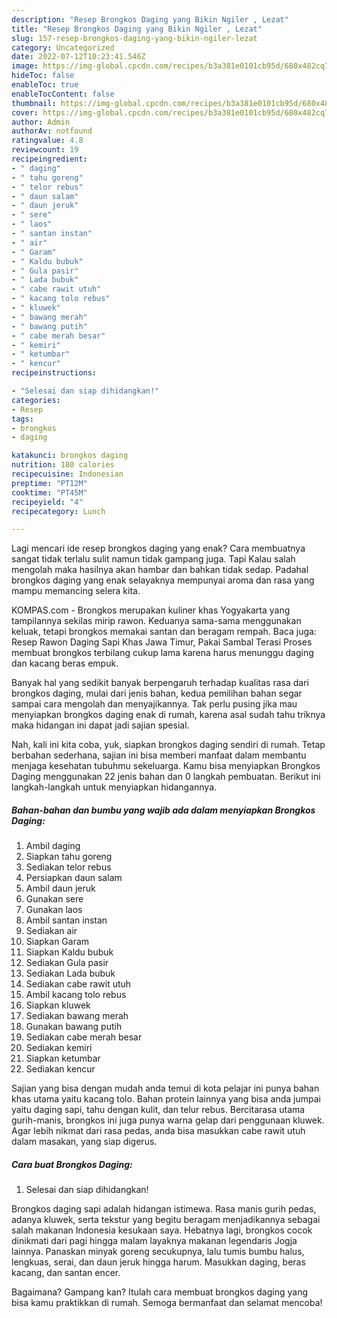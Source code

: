 ```yaml
---
description: "Resep Brongkos Daging yang Bikin Ngiler , Lezat"
title: "Resep Brongkos Daging yang Bikin Ngiler , Lezat"
slug: 157-resep-brongkos-daging-yang-bikin-ngiler-lezat
category: Uncategorized
date: 2022-07-12T10:23:41.546Z
image: https://img-global.cpcdn.com/recipes/b3a381e0101cb95d/680x482cq70/brongkos-daging-foto-resep-utama.jpg
hideToc: false
enableToc: true
enableTocContent: false
thumbnail: https://img-global.cpcdn.com/recipes/b3a381e0101cb95d/680x482cq70/brongkos-daging-foto-resep-utama.jpg
cover: https://img-global.cpcdn.com/recipes/b3a381e0101cb95d/680x482cq70/brongkos-daging-foto-resep-utama.jpg
author: Admin
authorAv: notfound
ratingvalue: 4.8
reviewcount: 19
recipeingredient:
- " daging"
- " tahu goreng"
- " telor rebus"
- " daun salam"
- " daun jeruk"
- " sere"
- " laos"
- " santan instan"
- " air"
- " Garam"
- " Kaldu bubuk"
- " Gula pasir"
- " Lada bubuk"
- " cabe rawit utuh"
- " kacang tolo rebus"
- " kluwek"
- " bawang merah"
- " bawang putih"
- " cabe merah besar"
- " kemiri"
- " ketumbar"
- " kencur"
recipeinstructions:

- "Selesai dan siap dihidangkan!"
categories:
- Resep
tags:
- brongkos
- daging

katakunci: brongkos daging 
nutrition: 180 calories
recipecuisine: Indonesian
preptime: "PT12M"
cooktime: "PT45M"
recipeyield: "4"
recipecategory: Lunch

---
```



Lagi mencari ide resep brongkos daging yang enak? Cara membuatnya sangat tidak terlalu sulit namun tidak gampang juga. Tapi Kalau salah mengolah maka hasilnya akan hambar dan bahkan tidak sedap. Padahal brongkos daging yang enak selayaknya mempunyai aroma dan rasa yang mampu memancing selera kita.


KOMPAS.com - Brongkos merupakan kuliner khas Yogyakarta yang tampilannya sekilas mirip rawon. Keduanya sama-sama menggunakan keluak, tetapi brongkos memakai santan dan beragam rempah. Baca juga: Resep Rawon Daging Sapi Khas Jawa Timur, Pakai Sambal Terasi Proses membuat brongkos terbilang cukup lama karena harus menunggu daging dan kacang beras empuk.

Banyak hal yang sedikit banyak berpengaruh terhadap kualitas rasa dari brongkos daging, mulai dari jenis bahan, kedua pemilihan bahan segar sampai cara mengolah dan menyajikannya. Tak perlu pusing jika mau menyiapkan brongkos daging enak di rumah, karena asal sudah tahu triknya maka hidangan ini dapat jadi sajian spesial.


Nah, kali ini kita coba, yuk, siapkan brongkos daging sendiri di rumah. Tetap berbahan sederhana, sajian ini bisa memberi manfaat dalam membantu menjaga kesehatan tubuhmu sekeluarga. Kamu bisa menyiapkan Brongkos Daging menggunakan 22 jenis bahan dan 0 langkah pembuatan. Berikut ini langkah-langkah untuk menyiapkan hidangannya.

<!--inarticleads1-->

##### Bahan-bahan dan bumbu yang wajib ada dalam menyiapkan Brongkos Daging:

1. Ambil  daging
1. Siapkan  tahu goreng
1. Sediakan  telor rebus
1. Persiapkan  daun salam
1. Ambil  daun jeruk
1. Gunakan  sere
1. Gunakan  laos
1. Ambil  santan instan
1. Sediakan  air
1. Siapkan  Garam
1. Siapkan  Kaldu bubuk
1. Sediakan  Gula pasir
1. Sediakan  Lada bubuk
1. Sediakan  cabe rawit utuh
1. Ambil  kacang tolo rebus
1. Siapkan  kluwek
1. Sediakan  bawang merah
1. Gunakan  bawang putih
1. Sediakan  cabe merah besar
1. Sediakan  kemiri
1. Siapkan  ketumbar
1. Sediakan  kencur


Sajian yang bisa dengan mudah anda temui di kota pelajar ini punya bahan khas utama yaitu kacang tolo. Bahan protein lainnya yang bisa anda jumpai yaitu daging sapi, tahu dengan kulit, dan telur rebus. Bercitarasa utama gurih-manis, brongkos ini juga punya warna gelap dari penggunaan kluwek. Agar lebih nikmat dari rasa pedas, anda bisa masukkan cabe rawit utuh dalam masakan, yang siap digerus. 

<!--inarticleads2-->

##### Cara buat Brongkos Daging:


1. Selesai dan siap dihidangkan!

Brongkos daging sapi adalah hidangan istimewa. Rasa manis gurih pedas, adanya kluwek, serta tekstur yang begitu beragam menjadikannya sebagai salah makanan Indonesia kesukaan saya. Hebatnya lagi, brongkos cocok dinikmati dari pagi hingga malam layaknya makanan legendaris Jogja lainnya. Panaskan minyak goreng secukupnya, lalu tumis bumbu halus, lengkuas, serai, dan daun jeruk hingga harum. Masukkan daging, beras kacang, dan santan encer. 

Bagaimana? Gampang kan? Itulah cara membuat brongkos daging yang bisa kamu praktikkan di rumah. Semoga bermanfaat dan selamat mencoba!
